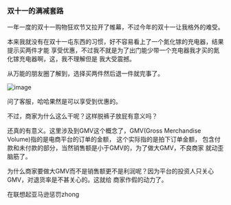 ### 双十一的满减套路

一年一度的双十一购物狂欢节又拉开了帷幕，不过今年的双十一让我格外的难受。

本来我就没有在双十一屯东西的习惯，好不容易看上了一个氮化镓的充电器，结果提示买两件才能
享受优惠，不过我不就是为了出门能少带一个充电器我才买的氮化镓充电器啊，这，我不理解但是
我大受震撼。

从万能的朋友圈了解到，选择买两件然后退一件就完事了。

![image](./img/满减.png) 

问了客服，哈哈果然是可以享受到优惠的。

不过，商家为什么这么干呢？这样脱裤子放屁有意义吗？

还真的有意义。这里涉及到GMV这个概念了，GMV(Gross Merchandise Volume)指的是电商平台的订单的金额，
这个实际指的是拍下订单金额， 包含付款和未付款的部分，当然销售额是小于GMV的，为了做大GMV，不良商家
就动歪脑筋了。

为什么商家要做大GMV而不是销售额更不是利润呢？因为平台的投资人只关心GMV，对退货率是不甚关心的。这就给
商家作假的动力了。

在联想起亚马逊惩罚zhong
